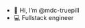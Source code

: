 - 👋  Hi, I’m @mdc-truepill
- 💻  Fullstack engineer

<!---
mdc-truepill/mdc-truepill is a ✨ special ✨ repository because its `README.md` (this file) appears on your GitHub profile.
You can click the Preview link to take a look at your changes.
--->
